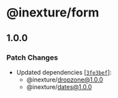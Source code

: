 # @inexture/form

## 1.0.0

### Patch Changes

- Updated dependencies [[`3fe3bef`](https://github.com/inexture-solutions/inxui/commit/3fe3bef5549f676b66eae538fbf233fe15ab3de1)]:
  - @inexture/dropzone@1.0.0
  - @inexture/dates@1.0.0
